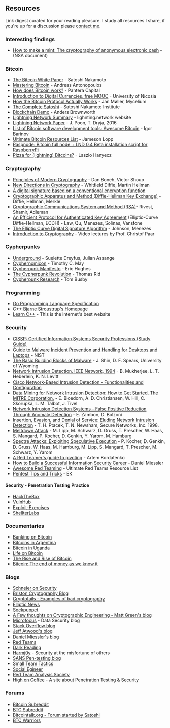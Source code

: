 ## Resources

Link digest curated for your reading pleasure. I study all resources I share, if you're up for a discussion please [contact me](mailto:violarisgeorge@gmail.com).

### Interesting findings
- [How to make a mint: The cryptography of anonymous electronic cash](nsamint.html) - (NSA document)

### Bitcoin
- [The Bitcoin White Paper](https://bitcoin.org/bitcoin.pdf) - Satoshi Nakamoto
- [Mastering Bitcoin](https://unglueit-files.s3.amazonaws.com/ebf/05db7df4f31840f0a873d6ea14dcc28d.pdf) - Andreas Antonopoulos
- [How does Bitcoin work?](http://panteracapital.com/wp-content/uploads/43517996c44ec1d3372ed7eb0a6138bd-pantera.primer.03.2014-af.pdf) - Pantera Capital
- [Introduction to Digital Currencies, free MOOC](https://digitalcurrency.unic.ac.cy/free-introductory-mooc/) - University of Nicosia
- [How the Bitcoin Protocol Actually Works](https://gotocon.com/dl/goto-cph-sept-2014/slides/JanMller_HowTheBitcoinProtocolActuallyWorks.pdf) - Jan Møller, Mycelium
- [The Complete Satoshi](http://satoshi.nakamotoinstitute.org/) - Satoshi Nakamoto Institute
- [Blockchain Demo](https://anders.com/blockchain/) - Anders Brownworth
- [Lightning Network Summary](https://drive.google.com/open?id=1OQLRc3MiKoDhVi5PytbsBk7nRjtAzlvS) - lighnting.network website
- [Lightning Network Paper](https://drive.google.com/open?id=1W2E3aOa66_s1JwGELpOowTZVbmV3hzOE) - J. Poon, T. Dryja, 2016
- [List of Bitcoin software development tools: Awesome Bitcoin](https://github.com/igorbarinov/awesome-bitcoin) - Igor Barinov
- [Ultimate Bitcoin Resources List](http://lopp.net/bitcoin.html) - Jameson Lopp
- [Raspnode: Bitcoin full node + LND 0.4 Beta installation script for RaspberryPi](https://github.com/jochemin/raspnode)
- [Pizza for (lightning) Bitcoins?](pizza-for-lightning-bitcoins.html) - Laszlo Hanyecz


### Cryptography
- [Principles of Modern Cryptography](https://crypto.stanford.edu/~dabo/cryptobook/draft_0_2.pdf) - Dan Boneh, Victor Shoup
- [New Directions in Cryptography](https://www-ee.stanford.edu/~hellman/publications/24.pdf) - Whitfield Diffie, Martin Hellman
- [A digital signature based on a conventional encryption function](https://www.dropbox.com/s/uwsiungepm7xbjj/merkle%5B1%5D.pdf?dl=0)
- [Cryptographic Apparatus and Method (Diffie-Hellman Key Exchange)](https://docs.google.com/viewer?url=patentimages.storage.googleapis.com/pdfs/US4200770.pdf) - Diffie, Hellman, Merkle
- [Cryptographic Communications System and Method (RSA)](https://docs.google.com/viewer?url=patentimages.storage.googleapis.com/pdfs/US4405829.pdf)- Rivest, Shamir, Adleman
- [An Efficient Protocol for Authenticated Key Agreement](http://cacr.uwaterloo.ca/techreports/1998/corr98-05.pdf) (Elliptic-Curve Diffie-Hellman, ECDH) - Law, Qu, Menezes, Solinas, Vanstone
- [The Elliptic Curve Digital Signature Algorithm](http://residentrf.ucoz.ru/_ld/0/34_Digital_Signatu.pdf) - Johnson, Menezes
- [Introduction to Cryptography](https://www.youtube.com/channel/UC1usFRN4LCMcfIV7UjHNuQg/videos "Video Lectures") - Video lectures by Prof. Christof Paar

### Cypherpunks
- [Underground](https://drive.google.com/open?id=0B-SzhzqoXgcPTHJ5MXhGVVhKZlU) - Suelette Dreyfus, Julian Assange
- [Cyphernomicon](https://drive.google.com/open?id=0B-SzhzqoXgcPYXFzTjUtb0NzcGs) - Timothy C. May
- [Cypherpunk Manifesto](https://drive.google.com/open?id=0B-SzhzqoXgcPYXFzTjUtb0NzcGs) - Eric Hughes
- [The Cypherpunk Revolution](https://drive.google.com/open?id=0B-SzhzqoXgcPZzBTTTl2M3V4bzA) - Thomas Rid
- [Cypherpunk Research](https://github.com/tombusby/cypherpunk-research) - Tom Busby

### Programming
- [Go Programming Language Specification](https://golang.org/ref/spec)
- [C++ Bjarne Stroustrup's Homepage](http://www.stroustrup.com/C++.html)
- [Learn C++](http://www.learncpp.com/) - This is the internet's best website

### Security
- [CISSP: Certified Information Systems Security Professions (Study Guide)](https://drive.google.com/file/d/1JkIGC9V-yZG29hGPnaSMOj9YfwCWsyAN/view?usp=sharing)
- [Guide to Malware Incident Prevention and Handling for Desktops and Laptops](https://drive.google.com/file/d/1kIgolZAvAmcs3xc3SCDT_cUEHNh28nda/view?usp=sharing) - NIST
- [The Basic Building Blocks of Malware](https://drive.google.com/open?id=1PMEyHAkxsBzEhqh9PGprfEdXG9fgB3jw) - J. Shin, D. F. Spears, University of Wyoming
- [Network Intrusion Detection. IEEE Network, 1994](https://drive.google.com/open?id=175gOUqy8xouuUWr85hFhSZhsdpRuTDif) - B. Mukherjee, L. T. Heberlein, K. N. Levitt
- [Cisco Network-Based Intrusion Detection - Functionalities and Configuration](https://drive.google.com/open?id=1KZTNY2NkQVpoNo8h0CpKeQ1meMwQcCMC)
- [Data Mining for Network Intrusion Detection:  How to Get Started. The MITRE Corporation.](https://drive.google.com/open?id=1TI02bncUIZvxReF_mZPv_yY_yyYLM4-f) - E. Bloedorn,  A. D. Christiansen,  W. Hill, C. Skorupka,  L. M. Talbot,  J. Tivel
- [Network Intrusion Detection Systems - False Positive Reduction Through Anomaly Detection](https://drive.google.com/open?id=1J3Ke7vHXo-kPfilFSK0X02q2dwtrrRF9) - E. Zambon, D. Bolzoni
- [Insertion, Evasion, and Denial of Service: Eluding Network Intrusion Detection](https://drive.google.com/open?id=19FIodZJyERgiT04GTwOWl5tuZi-hVZzp) - T. H. Ptacek, T. N. Newsham, Secure Networks, Inc. 1998.
- [Meltdown Attack](https://drive.google.com/open?id=1m31KmBtY-n89sPUSsZvhYHgE_aiYfeU6) - M. Lipp, M. Schwarz, D. Gruss, T. Prescher, W. Haas, S. Mangard, P. Kocher, D. Genkin, Y. Yarom, M. Hamburg
- [Spectre Attacks: Exploiting Speculative Execution](https://drive.google.com/open?id=1-M3ugPWnkNbemUMLpi2tp0uwCnQavSJN) - P. Kocher, D. Genkin, D. Gruss, W. Haas, M. Hamburg, M. Lipp, S. Mangard, T. Prescher, M. Schwarz, Y. Yarom
- [A Red Teamer's guide to pivoting](https://artkond.com/2017/03/23/pivoting-guide/) - Artem Kordatenko
- [How to Build a Successful Information Security Career](https://danielmiessler.com/blog/build-successful-infosec-career/) - Daniel Miessler
- [Awesome Red Teaming](https://github.com/yeyintminthuhtut/Awesome-Red-Teaming) - Ultimate Red Teams Resource List
- [Pentest Tips and Tricks](https://jivoi.github.io/2015/07/01/pentest-tips-and-tricks/) - EK

#### Security - Penetration Testing Practice
- [HackTheBox](https://www.hackthebox.eu/)
- [VulnHub](https://www.vulnhub.com/)
- [Exploit-Exercises](https://exploit-exercises.com/)
- [ShellterLabs](https://shellterlabs.com/en/)

### Documentaries
- [Banking on Bitcoin](https://gostream.is/film/banking-on-bitcoin-18789/watching.html?ep=704633)
- [Bitcoins in Argentina](https://www.youtube.com/watch?v=e__m-w4N7NI)
- [Bitcoin in Uganda](https://www.youtube.com/watch?v=BrRXP1tp6Kw)
- [Life on Bitcoin](https://www.youtube.com/watch?v=xRtC_SZfSk8)
- [The Rise and Rise of Bitcoin](https://www.youtube.com/watch?v=rkoXmwvREmk)
- [Bitcoin: The end of money as we know it](https://www.youtube.com/watch?v=lUF6klWuB38)

### Blogs
- [Schneier on Security](https://www.schneier.com/)
- [Briston Cryptography Blog](http://bristolcrypto.blogspot.com.cy/)
- [Cryptofails - Examples of bad cryptography](http://www.cryptofails.com/)
- [Elliptic News](https://ellipticnews.wordpress.com/)
- [Sockpuppet](https://sockpuppet.org/blog/archives/)
- [A Few thoughts on Cryptographic Engineering - Matt Green's blog](https://blog.cryptographyengineering.com/)
- [Microfocus](https://www.voltage.com/blog/) - Data Security blog
- [Stack Overflow blog](https://stackoverflow.blog/)
- [Jeff Atwood's blog](https://blog.codinghorror.com/)
- [Daniel Miessler's blog](https://danielmiessler.com)
- [Red Teams](https://redteams.net)
- [Dark Reading](https://www.darkreading.com/Default.asp)
- [Harmj0y](http://www.harmj0y.net/blog/) - Security at the misfortune of others
- [SANS Pen-testing blog](https://pen-testing.sans.org/blog/)
- [Small Team Tactics](https://smallteamtactics.com/)
- [Social Egineer](https://www.social-engineer.org/blog/)
- [Red Team Analysis Society](https://www.redanalysis.org/about-2/)
- [High on Coffee](https://highon.coffee) - A site about Penetration Testing & Security

### Forums
- [Bitcoin Subreddit](https://reddit.com/r/bitcoin)
- [BTC Subreddit](https://reddit.com/r/btc)
- [Bitcointalk.org - Forum started by Satoshi](https://bitcointalk.org)
- [BTC Warriors](http://btcwarriors.com/)
